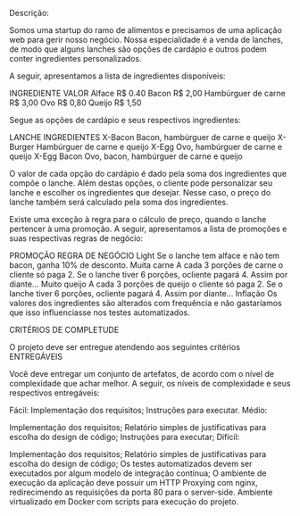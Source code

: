Descrição:

Somos uma startup do ramo de alimentos e precisamos de uma aplicação web para gerir nosso negócio.
Nossa especialidade é a venda de lanches, de modo que alguns lanches são opções de cardápio e outros podem conter ingredientes personalizados.

A seguir, apresentamos a lista de ingredientes disponíveis:

INGREDIENTE
VALOR
Alface R$ 0.40
Bacon R$ 2,00
Hambúrguer de carne R$ 3,00
Ovo R$ 0,80
Queijo R$ 1,50

Segue as opções de cardápio e seus respectivos ingredientes:

LANCHE
INGREDIENTES
X-Bacon
Bacon, hambúrguer de carne e queijo
X-Burger
Hambúrguer de carne e queijo
X-Egg
Ovo, hambúrguer de carne e queijo
X-Egg Bacon
Ovo, bacon, hambúrguer de carne e queijo

O valor de cada opção do cardápio é dado pela soma dos ingredientes que compõe o lanche. Além destas opções, o cliente pode personalizar seu lanche e escolher os ingredientes que desejar. Nesse caso, o preço do lanche também será calculado pela soma dos ingredientes.

Existe uma exceção à regra para o cálculo de preço, quando o lanche pertencer à uma promoção. A seguir, apresentamos a lista de promoções e suas respectivas regras de negócio:

PROMOÇÃO
REGRA DE NEGÓCIO
Light
Se o lanche tem alface e não tem bacon, ganha 10% de desconto.
Muita carne
A cada 3 porções de carne o cliente só paga 2. Se o lanche tiver 6 porções, ocliente pagará 4. Assim por diante...
Muito queijo
A cada 3 porções de queijo o cliente só paga 2. Se o lanche tiver 6 porções, ocliente pagará 4. Assim por diante...
Inflação
Os valores dos ingredientes são alterados com frequência e não gastaríamos que isso influenciasse nos testes automatizados.

CRITÉRIOS DE COMPLETUDE

O projeto deve ser entregue atendendo aos seguintes critérios
ENTREGÁVEIS

Você deve entregar um conjunto de artefatos, de acordo com o nível de complexidade que achar melhor. A seguir, os níveis de complexidade e seus respectivos entregáveis:

Fácil:
Implementação dos requisitos;
Instruções para executar.
Médio:

Implementação dos requisitos;
Relatório simples de justificativas para escolha do design de código;
Instruções para executar;
Difícil:

Implementação dos requisitos;
Relatório simples de justificativas para escolha do design de código;
Os testes automatizados devem ser executados por algum modelo de integração contínua;
O ambiente de execução da aplicação deve possuir um HTTP Proxying com nginx, redirecimendo as requisições da porta 80 para o server-side.
Ambiente virtualizado em Docker com scripts para execução do projeto.
